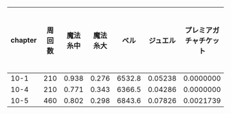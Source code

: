 | chapter | 周回数 | 魔法糸中 | 魔法糸大 | ベル | ジュエル | プレミアガチャチケット | SR以上限定プレミアガチャチケットのかけら | 1984エリザ | 2061エリザ | クッキングエプロンエリザ | ホリデーカジュアルエリザ | ラウンジウェアエリザ | 俊敏の破宝珠 | 精密の破宝珠 |
| -- | -- | -- | -- | -- | -- | -- | -- | -- | -- | -- | -- | -- | -- | -- |
| 10-1 | 210 | 0.938 | 0.276 | 6532.8 | 0.05238 | 0.0000000 | 0.03810 | 0.0000000 | 0.0047619 | 0.0047619 | 0.0047619 | 0.0285714 | 0.390 | 0.295 |
| 10-4 | 210 | 0.771 | 0.343 | 6366.5 | 0.04286 | 0.0000000 | 0.00952 | 0.0000000 | 0.0000000 | 0.0285714 | 0.0142857 | 0.0476190 | 0.510 | 0.462 |
| 10-5 | 460 | 0.802 | 0.298 | 6843.6 | 0.07826 | 0.0021739 | 0.01304 | 0.0000000 | 0.0086957 | 0.0130435 | 0.0130435 | 0.0608696 | 0.387 | 0.376 |
